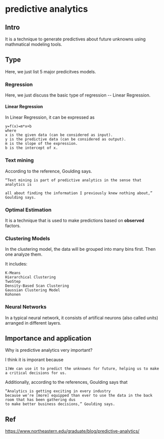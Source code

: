 # predictive analytics
## Intro
It is a technique to generate predictives about future unknowns using mathmatical modeling tools.

## Type

Here, we just list 5 major predicitves models.

### Regression
Here, we just discuss the basic type of regression -- Linear Regression.
#### Linear Regression
In Linear Regression, it can be expressed as

    y=f(x)=m*x+b 
    where
    x is the given data (can be considered as input).
    y is the predictive data (can be considered as output).
    m is the slope of the expression.
    b is the intercept of x.

### Text mining

According to the reference, Goulding says.

    “Text mining is part of predictive analytics in the sense that analytics is 

    all about finding the information I previously knew nothing about,” Goulding says. 

### Optimal Estimation 
It is a technique that is used to make predictions based on <b>observed</b> factors.

###  Clustering Models
In the clustering model, the data will be grouped into many bins first. Then one analyze them.

It includes:
  
    K-Means
    Hierarchical Clustering
    TwoStep
    Density-Based Scan Clustering
    Gaussian Clustering Model
    Kohonen 
    
### Neural Networks
In a typical neural network, it consists of artifical neurons (also called units) arranged in different layers.

## Importance and application
Why is predictive analytics very important?

I think it is imporant because 
  
    1)We can use it to predict the unknowns for future, helping us to make a critical decisions for us.
   
Additionally, according to the references, Goulding says that

    “Analytics is getting exciting in every industry 
    because we’re [more] equipped than ever to use the data in the back room that has been gathering dus
    to make better business decisions,” Goulding says.
    
## Ref
https://www.northeastern.edu/graduate/blog/predictive-analytics/
